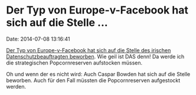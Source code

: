 Der Typ von Europe-v-Facebook hat sich auf die Stelle \...
==========================================================

Date: 2014-07-08 13:16:41

[Der Typ von Europe-v-Facebook hat sich auf die Stelle des irischen
Datenschutzbeauftragten
beworben](http://www.zeit.de/digital/datenschutz/2014-07/max-schrems-bewirbt-sich-als-datenschuetzer-in-irland).
Wie geil ist DAS denn! Da werde ich die strategischen Popcornreserven
aufstocken müssen.

Oh und wenn der es nicht wird: Auch Caspar Bowden hat sich auf die
Stelle beworben. Auch für den Fall müssten die Popcornreserven
aufgestockt werden.
